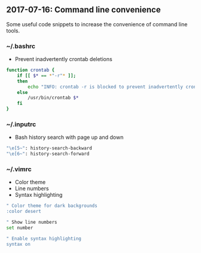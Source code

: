 ## 2017-07-16: Command line convenience

Some useful code snippets to increase the convenience of command line tools.

### ~/.bashrc

- Prevent inadvertently crontab deletions

```bash
function crontab {
    if [[ $* == *"-r"* ]];
    then
        echo "INFO: crontab -r is blocked to prevent inadvertently crontab deletions."
    else
        /usr/bin/crontab $*
    fi
}
```

### ~/.inputrc

- Bash history search with page up and down

```bash
"\e[5~": history-search-backward
"\e[6~": history-search-forward

```

### ~/.vimrc

- Color theme
- Line numbers
- Syntax highlighting

```bash
" Color theme for dark backgrounds
:color desert

" Show line numbers
set number

" Enable syntax highlighting
syntax on
```
